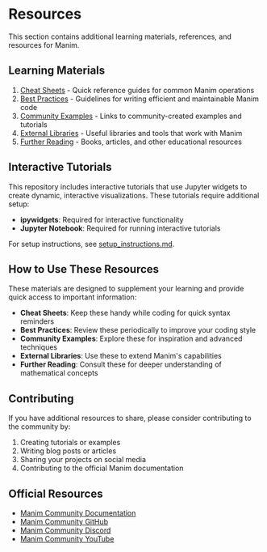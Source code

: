 # Resources

This section contains additional learning materials, references, and resources for Manim.

## Learning Materials

1. [Cheat Sheets](cheat_sheets.md) - Quick reference guides for common Manim operations
2. [Best Practices](best_practices.md) - Guidelines for writing efficient and maintainable Manim code
3. [Community Examples](community_examples.md) - Links to community-created examples and tutorials
4. [External Libraries](external_libraries.md) - Useful libraries and tools that work with Manim
5. [Further Reading](further_reading.md) - Books, articles, and other educational resources

## Interactive Tutorials

This repository includes interactive tutorials that use Jupyter widgets to create dynamic, interactive visualizations. These tutorials require additional setup:

- **ipywidgets**: Required for interactive functionality
- **Jupyter Notebook**: Required for running interactive tutorials

For setup instructions, see [setup_instructions.md](../setup_instructions.md).

## How to Use These Resources

These materials are designed to supplement your learning and provide quick access to important information:

- **Cheat Sheets**: Keep these handy while coding for quick syntax reminders
- **Best Practices**: Review these periodically to improve your coding style
- **Community Examples**: Explore these for inspiration and advanced techniques
- **External Libraries**: Use these to extend Manim's capabilities
- **Further Reading**: Consult these for deeper understanding of mathematical concepts

## Contributing

If you have additional resources to share, please consider contributing to the community by:

1. Creating tutorials or examples
2. Writing blog posts or articles
3. Sharing your projects on social media
4. Contributing to the official Manim documentation

## Official Resources

- [Manim Community Documentation](https://docs.manim.community/)
- [Manim Community GitHub](https://github.com/ManimCommunity/manim)
- [Manim Community Discord](https://www.manim.community/discord/)
- [Manim Community YouTube](https://www.youtube.com/@manimcommunity)
